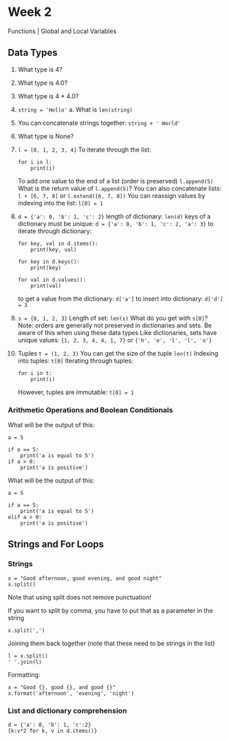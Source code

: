 # Week 2
Functions | Global and Local Variables

## Data Types

1. What type is 4?
2. What type is 4.0?
3. What type is 4 * 4.0?
4. `string = 'Hello'`
    a.  What is `len(string)`
5. You can concatenate strings together: `string + ' World'`
6. What type is None?
7. `l = [0, 1, 2, 3, 4]`
    To iterate through the list:
    ```
    for i in l:
        print(i)
    ```
    To add one value to the end of a list (order is preserved)
    `l.append(5)` What is the return value of `l.append(5)`?
    You can also concatenate lists:
    `l + [6, 7, 8]`
    or
    `l.extend([6, 7, 8])`
    You can reassign values by indexing into the list:
    `l[0] = 1`

8. `d = {'a': 0, 'b': 1, 'c': 2}`
    length of dictionary: `len(d)`
    keys of a dictionary must be unique:
    `d = {'a': 0, 'b': 1, 'c': 2, 'a': 3}`
    to iterate through dictionary:
    ```
    for key, val in d.items():
        print(key, val)
    ```
    ```
    for key in d.keys():
        print(key)
    ```
    ```
    for val in d.values():
        print(val)
    ```
    to get a value from the dictionary:
    `d['a']`
    to insert into dictionary:
    `d['d'] = 3`
9. `s = {0, 1, 2, 3}`
    Length of set: `len(s)`
    What do you get with `s[0]`?
    Note: orders are generally not preserved in dictionaries and sets. Be aware of this when using these data types
    Like dictionaries, sets have unique values:
    `{1, 2, 3, 4, 4, 1, 7}`
    or
    `{'h', 'e', 'l', 'l', 'o'}`
10. Tuples `t = (1, 2, 3)`
    You can get the size of the tuple `len(t)`
    Indexing into tuples:
    `t[0]`
    Iterating through tuples:
    ```
    for i in t:
        print(i)
    ```
    However, tuples are immutable:
    `t[0] = 1`


### Arithmetic Operations and Boolean Conditionals
What will be the output of this:
```
a = 5

if a == 5:
    print('a is equal to 5')
if a > 0:
    print('a is positive')
```

What will be the output of this:
```
a = 5

if a == 5:
    print('a is equal to 5')
elif a > 0:
    print('a is positive')
```
## Strings and For Loops

### Strings

```
x = "Good afternoon, good evening, and good night"
x.split()
```
Note that using split does not remove punctuation!

If you want to split by comma, you have to put that as a parameter in the string
```
x.split(',')
```

Joining them back together (note that these need to be strings in the list)
```
l = x.split()
' '.join(l)
```

Formatting:
```
x = "Good {}, good {}, and good {}"
x.format('afternoon', 'evening', 'night')
```

### List and dictionary comprehension
```
d = {'a': 0, 'b': 1, 'c':2}
{k:v*2 for k, v in d.items()}
```